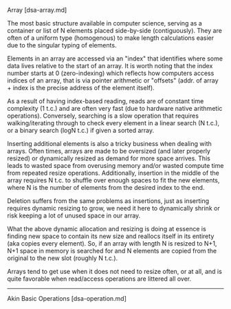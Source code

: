 Array [dsa-array.md]

The most basic structure available in computer science, serving as a container
or list of N elements placed side-by-side (contiguously). They are often of
a uniform type (homogenous) to make length calculations easier due to the
singular typing of elements.

Elements in an array are accessed via an "index" that identifies where some data
lives relative to the start of an array. It is worth noting that the index
number starts at 0 (zero-indexing) which reflects how computers access indices
of an array, that is via pointer arithmetic or "offsets" (addr. of array + index
is the precise address of the element itself).

As a result of having index-based reading, reads are of constant time complexity
(1 t.c.) and are often very fast (due to hardware native arithmetic operations).
Conversely, searching is a slow operation that requires walking/iterating
through to check every element in a linear search (N t.c.), or a binary search
(logN t.c.) if given a sorted array.

Inserting additional elements is also a tricky business when dealing with
arrays. Often times, arrays are made to be oversized (and later properly
resized) or dynamically resized as demand for more space arrives. This leads to
wasted space from overusing memory and/or wasted compute time from repeated
resize operations. Additionally, insertion in the middle of the array requires
N t.c. to shuffle over enough spaces to fit the new elements, where N is the
number of elements from the desired index to the end.

Deletion suffers from the same problems as insertions, just as inserting
requires dynamic resizing to grow, we need it here to dynamically shrink or risk
keeping a lot of unused space in our array.

What the above dynamic allocation and resizing is doing at essence is finding
new space to contain its new size and reallocs itself in its entirety (aka
copies every element). So, if an array with length N is resized to N+1, N+1
space in memory is searched for and N elements are copied from the original to
the new slot (roughly N t.c.).

Arrays tend to get use when it does not need to resize often, or at all, and is
quite favorable when read/access operations are littered all over.

---

Akin Basic Operations [dsa-operation.md]
